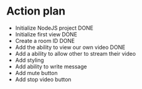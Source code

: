 # Action plan

- Initialize NodeJS project DONE
- Initialize first view DONE
- Create a room ID DONE
- Add the ability to view our own video DONE
- Add a  ability to allow other to stream their video
- Add styling
- Add ability to write message
- Add mute button
- Add stop video button